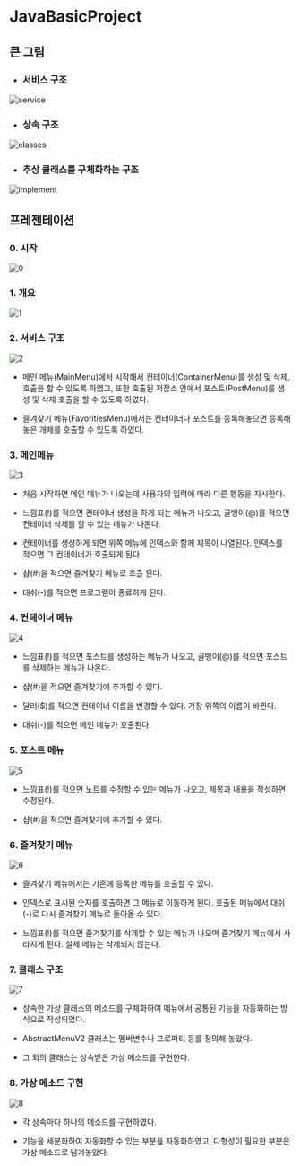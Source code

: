 # JavaBasicProject

## **큰 그림**

- ### 서비스 구조
![service](images/JavaBasicProject_Service.png)


- ### 상속 구조
![classes](images/JavaBasicProject_Class_export.png)  


- ### 추상 클래스를 구체화하는 구조
![implement](images/JavaBasicProject_implement_export.png)


## **프레젠테이션**

### 0. 시작
![0](images/pt/0.png)

### 1. 개요
![1](images/pt/1.png)

### 2. 서비스 구조
![2](images/pt/2.png)
- 메인 메뉴(MainMenu)에서 시작해서 컨테이너(ContainerMenu)를 생성 및 삭제, 호출을 할 수 있도록 하였고, 또한 호출된 저장소 안에서 포스트(PostMenu)를 생성 및 삭제 호출을 할 수 있도록 하였다.

- 즐겨찾기 메뉴(FavoritiesMenu)에서는 컨테이너나 포스트를 등록해놓으면 등록해놓은 개체를 호출할 수 있도록 하였다.

### 3. 메인메뉴
![3](images/pt/3.png)
- 처음 시작하면 메인 메뉴가 나오는데 사용자의 입력에 따라 다른 행동을 지시한다. 

- 느낌표(!)를 적으면 컨테이너 생성을 하게 되는 메뉴가 나오고, 골뱅이(@)를 적으면 컨테이너 삭제를 할 수 있는 메뉴가 나온다. 

- 컨테이너를 생성하게 되면 위쪽 메뉴에 인덱스와 함께 제목이 나열된다. 인덱스를 적으면 그 컨테이너가 호출되게 된다.

- 샵(#)을 적으면 즐겨찾기 메뉴로 호출 된다.

- 대쉬(-)를 적으면 프로그램이 종료하게 된다.

### 4. 컨테이너 메뉴
![4](images/pt/4.png)
- 느낌표(!)를 적으면 포스트를 생성하는 메뉴가 나오고, 골뱅이(@)를 적으면 포스트를 삭제하는 메뉴가 나온다.

- 샵(#)을 적으면 즐겨찾기에 추가할 수 있다.

- 달러($)를 적으면 컨테이너 이름을 변경할 수 있다. 가장 위쪽의 이름이 바뀐다.

- 대쉬(-)를 적으면 메인 메뉴가 호출된다.

### 5. 포스트 메뉴
![5](images/pt/5.png)
- 느낌표(!)를 적으면 노트를 수정할 수 있는 메뉴가 나오고, 제목과 내용을 작성하면 수정된다.

- 샵(#)을 적으면 즐겨찾기에 추가할 수 있다.

### 6. 즐겨찾기 메뉴
![6](images/pt/6.png)
- 즐겨찾기 메뉴에서는 기존에 등록한 메뉴를 호출할 수 있다.

- 인덱스로 표시된 숫자를 호출하면 그 메뉴로 이동하게 된다. 호출된 메뉴에서 대쉬(-)로 다시 즐겨찾기 메뉴로 돌아올 수 있다.

- 느낌표(!)를 적으면 즐겨찾기를 삭제할 수 있는 메뉴가 나오며 즐겨찾기 메뉴에서 사라지게 된다. 실제 메뉴는 삭제되지 않는다.

### 7. 클래스 구조
![7](images/pt/7.png)
- 상속한 가상 클래스의 메소드를 구체화하여 메뉴에서 공통된 기능을 자동화하는 방식으로 작성되었다.

- AbstractMenuV2 클래스는 멤버변수나 프로퍼티 등를 정의해 놓았다.

- 그 외의 클래스는 상속받은 가상 메소드를 구현한다.

### 8. 가상 메소드 구현
![8](images/pt/8.png)
- 각 상속마다 하나의 메소드를 구현하였다.

- 기능을 세분화하여 자동화할 수 있는 부분을 자동화하였고, 다형성이 필요한 부분은 가상 메소드로 남겨놓았다.